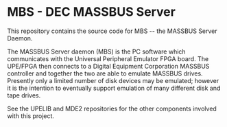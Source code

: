 # MBS - DEC MASSBUS Server

This repository contains the source code for MBS -- the MASSBUS Server Daemon.

The MASSBUS Server daemon (MBS) is the PC software which communicates with the Universal Peripheral Emulator FPGA board.  The UPE/FPGA then connects to a Digital Equipment Corporation MASSBUS controller and together the two are able to emulate MASSBUS drives.  Presently only a limited number of disk devices may be emulated; however it is the intention to eventually support emulation of many different disk and tape drives.

See the UPELIB and MDE2 repositories for the other components involved with this project.
